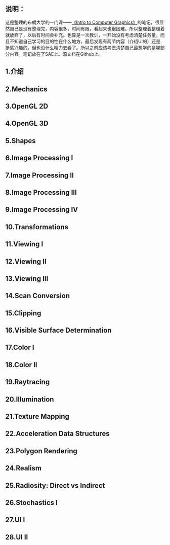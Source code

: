 ## 说明： ##
这是整理的布朗大学的一门课——[《Intro to Computer Graphics》](http://cs.brown.edu/courses/cs123/index.html)的笔记，很显然自己是没有整理完，内容很多，时间有限，看起来也很困难。所以整理着整理着就放弃了，以后有时间会补充。也算是一次教训，一开始没有考虑清楚任务量，而且不知道自己学习的目的性在什么地方。最后发现有两节内容（介绍UI的）还是挺感兴趣的，但也没什么精力去看了。所以之前应该考虑清楚自己最想学的是哪部分内容。笔记放在了SAE上。源文档在Github上。

## 1.介绍 ##
## 2.Mechanics ##
## 3.OpenGL 2D ##
## 4.OpenGL 3D ##
## 5.Shapes ##
## 6.Image Processing I ##
## 7.Image Processing II ##
## 8.Image Processing III ##
## 9.Image Processing IV ##
## 10.Transformations ##
## 11.Viewing I ##
## 12.Viewing II ##
## 13.Viewing III ##
## 14.Scan Conversion ##
## 15.Clipping ##
## 16.Visible Surface Determination ##
## 17.Color I ##
## 18.Color II ##
## 19.Raytracing ##
## 20.Illumination ##
## 21.Texture Mapping ##
## 22.Acceleration Data Structures ##
## 23.Polygon Rendering ##
## 24.Realism ##
## 25.Radiosity: Direct vs Indirect ##
## 26.Stochastics I ##
## 27.UI I ##
## 28.UI II ##